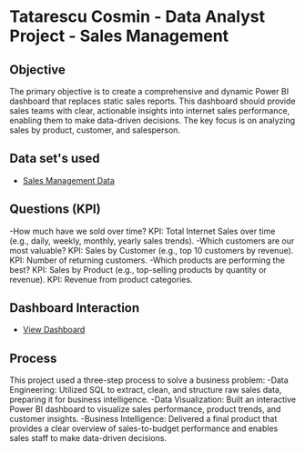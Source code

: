# Tatarescu Cosmin - Data Analyst Project - Sales Management
## Objective
The primary objective is to create a comprehensive and dynamic Power BI dashboard that replaces static sales reports. This dashboard should provide sales teams with clear, actionable insights into internet sales performance, enabling them to make data-driven decisions. The key focus is on analyzing sales by product, customer, and salesperson.
## Data set's used
- <a href="https://github.com/CosminTatarescu/Data-Analyst---Sales-Management/blob/main/Data%20set%20after%20data%20cleansed%20with%20SQL.xlsx">Sales Management Data</a>

## Questions (KPI)
-How much have we sold over time?
KPI: Total Internet Sales over time (e.g., daily, weekly, monthly, yearly sales trends).
-Which customers are our most valuable?
KPI: Sales by Customer (e.g., top 10 customers by revenue).
KPI: Number of returning customers.
-Which products are performing the best?
KPI: Sales by Product (e.g., top-selling products by quantity or revenue).
KPI: Revenue from product categories.

## Dashboard Interaction
- <a href="https://github.com/CosminTatarescu/Data-Analyst---Sales-Management/blob/main/Dashboard.png">View Dashboard</a>

## Process
This project used a three-step process to solve a business problem:
-Data Engineering: Utilized SQL to extract, clean, and structure raw sales data, preparing it for business intelligence.
-Data Visualization: Built an interactive Power BI dashboard to visualize sales performance, product trends, and customer insights.
-Business Intelligence: Delivered a final product that provides a clear overview of sales-to-budget performance and enables sales staff to make data-driven decisions.

